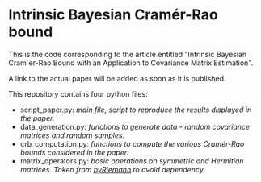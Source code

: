 # Intrinsic Bayesian Cramér-Rao bound

This is the code corresponding to the article entitled "Intrinsic Bayesian Cram´er-Rao Bound with an Application to Covariance Matrix Estimation".

A link to the actual paper will be added as soon as it is published.

This repository contains four python files:
* script_paper.py: *main file, script to reproduce the results displayed in the paper.*
* data_generation.py: *functions to generate data - random covariance matrices and random samples.*
* crb_computation.py: *functions to compute the various Cramér-Rao bounds considered in the paper.*
* matrix_operators.py: *basic operations on symmetric and Hermitian matrices. Taken from [pyRiemann](https://github.com/alexandrebarachant/pyRiemann/blob/master/pyriemann/utils/base.py "pyRiemann") to avoid dependency.*


